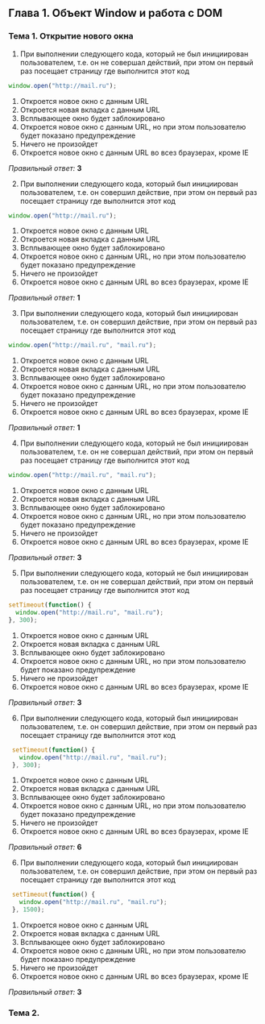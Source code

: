 ## Глава 1. Объект Window и работа с DOM
### Тема 1. Открытие нового окна
1. При выполнении следующего кода, который не был инициирован пользователем, т.е. он не совершал действий, при этом он первый раз посещает страницу где выполнится этот код

 ```javascript
 window.open("http://mail.ru");
 ```
  1. Откроется новое окно с данным URL
  2. Откроется новая вкладка с данным URL
  3. Всплывающее окно будет заблокировано
  4. Откроется новое окно с данным URL, но при этом пользователю будет показано предупреждение
  5. Ничего не произойдет
  6. Откроется новое окно с данным URL во всез браузерах, кроме IE
  
  *Правильный ответ:* **3**

2. При выполнении следующего кода, который был инициирован пользователем, т.е. он совершил действие, при этом он первый раз посещает страницу где выполнится этот код

 ```javascript
 window.open("http://mail.ru");
 ```
  1. Откроется новое окно с данным URL
  2. Откроется новая вкладка с данным URL
  3. Всплывающее окно будет заблокировано
  4. Откроется новое окно с данным URL, но при этом пользователю будет показано предупреждение
  5. Ничего не произойдет
  6. Откроется новое окно с данным URL во всез браузерах, кроме IE
  
  *Правильный ответ:* **1**

3. При выполнении следующего кода, который был инициирован пользователем, т.е. он совершил действие, при этом он первый раз посещает страницу где выполнится этот код

 ```javascript
 window.open("http://mail.ru", "mail.ru");
 ```
  1. Откроется новое окно с данным URL
  2. Откроется новая вкладка с данным URL
  3. Всплывающее окно будет заблокировано
  4. Откроется новое окно с данным URL, но при этом пользователю будет показано предупреждение
  5. Ничего не произойдет
  6. Откроется новое окно с данным URL во всез браузерах, кроме IE
  
  *Правильный ответ:* **1**

4. При выполнении следующего кода, который не был инициирован пользователем, т.е. он не совершал действий, при этом он первый раз посещает страницу где выполнится этот код

 ```javascript
 window.open("http://mail.ru", "mail.ru");
 ```
  1. Откроется новое окно с данным URL
  2. Откроется новая вкладка с данным URL
  3. Всплывающее окно будет заблокировано
  4. Откроется новое окно с данным URL, но при этом пользователю будет показано предупреждение
  5. Ничего не произойдет
  6. Откроется новое окно с данным URL во всез браузерах, кроме IE
  
  *Правильный ответ:* **3**

5. При выполнении следующего кода, который не был инициирован пользователем, т.е. он не совершал действий, при этом он первый раз посещает страницу где выполнится этот код

 ```javascript
 setTimeout(function() {
   window.open("http://mail.ru", "mail.ru");
 }, 300);
 ```
  1. Откроется новое окно с данным URL
  2. Откроется новая вкладка с данным URL
  3. Всплывающее окно будет заблокировано
  4. Откроется новое окно с данным URL, но при этом пользователю будет показано предупреждение
  5. Ничего не произойдет
  6. Откроется новое окно с данным URL во всез браузерах, кроме IE
  
  *Правильный ответ:* **3**

6. При выполнении следующего кода, который был инициирован пользователем, т.е. он совершил действие, при этом он первый раз посещает страницу где выполнится этот код

 ```javascript
  setTimeout(function() {
    window.open("http://mail.ru", "mail.ru");
  }, 300);
  ```
  1. Откроется новое окно с данным URL
  2. Откроется новая вкладка с данным URL
  3. Всплывающее окно будет заблокировано
  4. Откроется новое окно с данным URL, но при этом пользователю будет показано предупреждение
  5. Ничего не произойдет
  6. Откроется новое окно с данным URL во всез браузерах, кроме IE
  
  *Правильный ответ:* **6**

6. При выполнении следующего кода, который был инициирован пользователем, т.е. он совершил действие, при этом он первый раз посещает страницу где выполнится этот код

 ```javascript
  setTimeout(function() {
    window.open("http://mail.ru", "mail.ru");
  }, 1500);
  ```
  1. Откроется новое окно с данным URL
  2. Откроется новая вкладка с данным URL
  3. Всплывающее окно будет заблокировано
  4. Откроется новое окно с данным URL, но при этом пользователю будет показано предупреждение
  5. Ничего не произойдет
  6. Откроется новое окно с данным URL во всез браузерах, кроме IE
  
  *Правильный ответ:* **3**
  
### Тема 2. 
